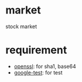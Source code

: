 # market
stock market

# requirement
- [openssl](https://www.openssl.org/): for sha1, base64
- [google-test](https://github.com/google/googletest): for test
